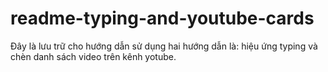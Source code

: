 # readme-typing-and-youtube-cards
Đây là lưu trữ cho hướng dẫn sử dụng hai hướng dẫn là: hiệu ứng typing và chèn danh sách video trên kênh yotube.
